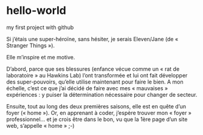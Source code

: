 # hello-world
my first project with github

Si j’étais une super-héroïne, sans hésiter, je serais Eleven/Jane (de « Stranger Things »).

Elle m’inspire et me motive. 

D’abord, parce que ses blessures (enfance vécue comme un « rat de laboratoire » au Hawkins Lab) l’ont transformée et lui ont fait développer des super-pouvoirs, qu’elle utilise maintenant pour faire le bien. 
A mon échelle, c’est ce que j’ai décidé de faire avec mes « mauvaises » expériences : y puiser la détermination nécessaire pour changer de secteur.

Ensuite, tout au long des deux premières saisons, elle est en quête d’un foyer (« home »). 
Or, en apprenant à coder, j’espère trouver mon « foyer » professionnel... et je crois être dans le bon, vu que la 1ère page d’un site web, s’appelle « home » ;-)
